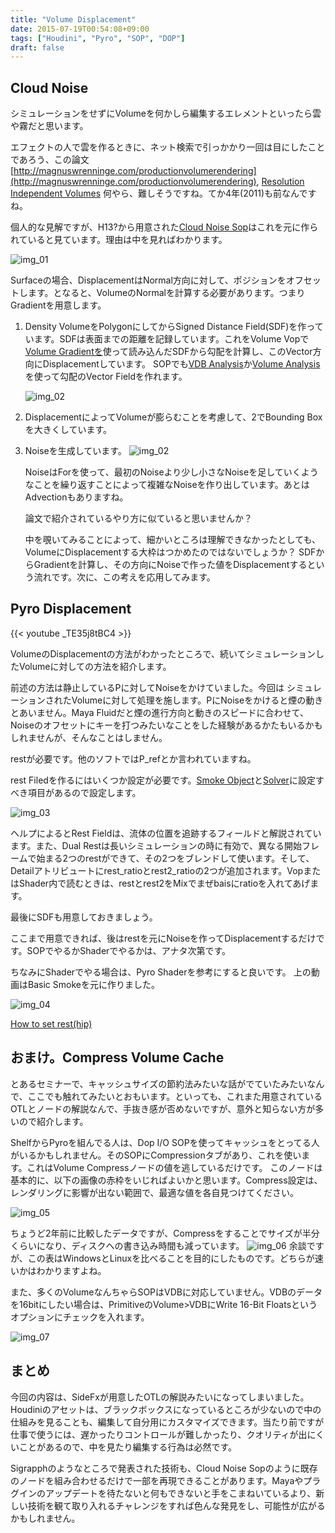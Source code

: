 ```yaml
---
title: "Volume Displacement"
date: 2015-07-19T00:54:08+09:00
tags: ["Houdini", "Pyro", "SOP", "DOP"]
draft: false
---
```


## Cloud Noise

シミュレーションをせずにVolumeを何かしら編集するエレメントといったら雲や霧だと思います。


エフェクトの人で雲を作るときに、ネット検索で引っかかり一回は目にしたことであろう、この論文[http://magnuswrenninge.com/productionvolumerendering](http://magnuswrenninge.com/productionvolumerendering), [Resolution Independent Volumes](https://people.cs.clemson.edu/~jtessen/reports/papers_files/RIV.pdf) 何やら、難しそうですね。てか4年(2011)も前なんですね。



個人的な見解ですが、H13?から用意された[Cloud Noise Sop](https://www.sidefx.com/ja/docs/houdini/nodes/sop/cloudnoise.html)はこれを元に作られていると見ています。理由は中を見ればわかります。

![img_01](blog_04_001.png)

Surfaceの場合、DisplacementはNormal方向に対して、ポジションをオフセットします。となると、VolumeのNormalを計算する必要があります。つまりGradientを用意します。

1. Density VolumeをPolygonにしてからSigned Distance Field(SDF)を作っています。SDFは表面までの距離を記録しています。これをVolume Vopで[Volume Gradientを](https://www.sidefx.com/ja/docs/houdini/nodes/vop/volumegradientfile.html)使って読み込んだSDFから勾配を計算し、このVector方向にDisplacementしています。	SOPでも[VDB Analysis](https://www.sidefx.com/ja/docs/houdini/nodes/sop/vdbanalysis.html)か[Volume Analysis](https://www.sidefx.com/ja/docs/houdini/nodes/sop/volumeanalysis.html)を使って勾配のVector Fieldを作れます。

	![img_02](blog_04_007.png)

2. DisplacementによってVolumeが膨らむことを考慮して、2でBounding Boxを大きくしています。

3. Noiseを生成しています。
	![img_02](blog_04_008.png)

	NoiseはForを使って、最初のNoiseより少し小さなNoiseを足していくようなことを繰り返すことによって複雑なNoiseを作り出しています。あとはAdvectionもありますね。

	論文で紹介されているやり方に似ていると思いませんか？

	中を覗いてみることによって、細かいところは理解できなかったとしても、VolumeにDisplacementする大枠はつかめたのではないでしょうか？
	SDFからGradientを計算し、その方向にNoiseで作った値をDisplacementするという流れです。次に、この考えを応用してみます。


## Pyro Displacement

{{< youtube \_TE35j8tBC4 >}}

VolumeのDisplacementの方法がわかったところで、続いてシミュレーションしたVolumeに対しての方法を紹介します。

前述の方法は静止しているPに対してNoiseをかけていました。今回は シミュレーションされたVolumeに対して処理を施します。PにNoiseをかけると煙の動きとあいません。Maya Fluidだと煙の進行方向と動きのスピードに合わせて、Noiseのオフセットにキーを打つみたいなことをした経験があるかたもいるかもしれませんが、そんなことはしません。

restが必要です。他のソフトではP_refとか言われていますね。

rest Filedを作るにはいくつか設定が必要です。[Smoke Object](https://www.sidefx.com/ja/docs/houdini/nodes/dop/smokeobject.html)と[Solver](https://www.sidefx.com/ja/docs/houdini/nodes/dop/smokesolver.html)に設定すべき項目があるので設定します。

![img_03](blog_04_005.png)

ヘルプによるとRest Fieldは、流体の位置を追跡するフィールドと解説されています。また、Dual Restは長いシミュレーションの時に有効で、異なる開始フレームで始まる2つのrestができて、その2つをブレンドして使います。そして、Detailアトリビュートにrest_ratioとrest2_ratioの2つが追加されます。VopまたはShader内で読むときは、restとrest2をMixでまぜbaisにratioを入れてあげます。

最後にSDFも用意しておきましょう。

ここまで用意できれば、後はrestを元にNoiseを作ってDisplacementするだけです。SOPでやるかShaderでやるかは、アナタ次第です。

ちなみにShaderでやる場合は、Pyro Shaderを参考にすると良いです。
上の動画はBasic Smokeを元に作りました。

![img_04](blog_04_009.png)

[How to set rest(hip)](rest_ratio.hiplc)


## おまけ。Compress Volume Cache

とあるセミナーで、キャッシュサイズの節約法みたいな話がでていたみたいなんで、ここでも触れてみたいとおもいます。といっても、これまた用意されているOTLとノードの解説なんで、手抜き感が否めないですが、意外と知らない方が多いので紹介します。

ShelfからPyroを組んでる人は、Dop I/O SOPを使ってキャッシュをとってる人がいるかもしれません。そのSOPにCompressionタブがあり、これを使います。これはVolume Compressノードの値を逃しているだけです。
 このノードは基本的に、以下の画像の赤枠をいじればよいかと思います。Compress設定は、レンダリングに影響が出ない範囲で、最適な値を各自見つけてください。

 ![img_05](blog_04_003.png)

 ちょうど2年前に比較したデータですが、Compressをすることでサイズが半分くらいになり、ディスクへの書き込み時間も減っています。
 ![img_06](blog_04_002.png)
 余談ですが、この表はWindowsとLinuxを比べることを目的にしたものです。どちらが速いかはわかりますよね。


また、多くのVolumeなんちゃらSOPはVDBに対応していません。VDBのデータを16bitにしたい場合は、PrimitiveのVolume>VDBにWrite 16-Bit Floatsというオプションにチェックを入れます。

 ![img_07](blog_04_004.png)


 ## まとめ

今回の内容は、SideFxが用意したOTLの解説みたいになってしまいました。Houdiniのアセットは、ブラックボックスになっているところが少ないので中の仕組みを見ることも、編集して自分用にカスタマイズできます。当たり前ですが仕事で使うには、遅かったりコントロールが難しかったり、クオリティが出にくいことがあるので、中を見たり編集する行為は必然です。

Sigrapphのようなところで発表された技術も、Cloud Noise Sopのように既存のノードを組み合わせるだけで一部を再現できることがあります。Mayaやプラグインのアップデートを待たないと何もできないと手をこまねいているより、新しい技術を観て取り入れるチャレンジをすれば色んな発見をし、可能性が広がるかもしれません。
